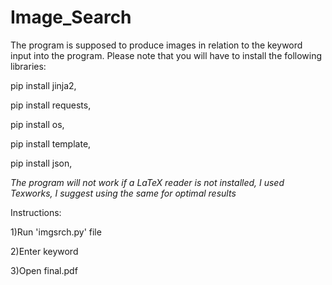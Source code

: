 # Image_Search
The program is supposed to produce images in relation to the keyword input into the program.
Please note that you will have to install the following libraries:

pip install jinja2,


pip install requests,


pip install os,


pip install template,


pip install json,



*The program will not work if a LaTeX reader is not installed, I used Texworks, I suggest using the same for optimal results*




Instructions:

1)Run 'imgsrch.py' file

2)Enter keyword

3)Open final.pdf
